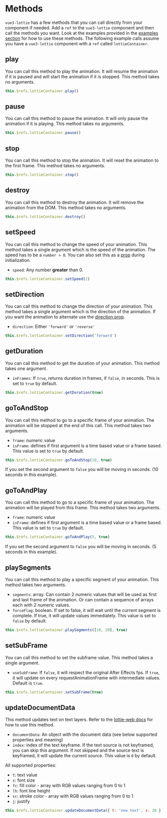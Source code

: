 # Methods

`vue3-lottie` has a few methods that you can call directly from your component if needed. Add a `ref` to the `vue3-lottie` component and then call the methods you want. Look at the examples provided in the [examples section](/examples#custom-controls) for how to use these methods. The following example calls assume you have a `vue3-lottie` component with a `ref` called `lottieContainer`.

## play

You can call this method to play the animation. It will resume the animation if it is paused and will start the animation if it is stopped. This method takes no arguments.

```js
this.$refs.lottieContainer.play()
```

## pause

You can call this method to pause the animation. It will only pause the animation if it is playing. This method takes no arguments.

```js
this.$refs.lottieContainer.pause()
```

## stop

You can call this method to stop the animation. It will reset the animation to the first frame. This method takes no arguments.

```js
this.$refs.lottieContainer.stop()
```

## destroy

You can call this method to destroy the animation. It will remove the animation from the DOM. This method takes no arguments.

```js
this.$refs.lottieContainer.destroy()
```

## setSpeed

You can call this method to change the speed of your animation. This method takes a single argument which is the speed of the animation. The speed has to be a `number > 0`. You can also set this as a [prop](#speed) during initialization.

- `speed`: Any number **greater** than 0.

```js
this.$refs.lottieContainer.setSpeed(2)
```

## setDirection

You can call this method to change the direction of your animation. This method takes a single argument which is the direction of the animation. If you want the animation to alternate use the [direction prop](#direction).

- `direction`: Either `'forward'` or `'reverse'`

```js
this.$refs.lottieContainer.setDirection('forward')
```

## getDuration

You can call this method to get the duration of your animation. This method takes one argument.

- `inFrames`: If `true`, returns duration in frames, if `false`, in seconds. This is set to `true` by default.

```js
this.$refs.lottieContainer.getDuration(true)
```

## goToAndStop

You can call this method to go to a specific frame of your animation. The animation will be stopped at the end of this call. This method takes two arguments.

- `frame`: numeric value
- `isFrame`: defines if first argument is a time based value or a frame based. This value is set to `true` by default.

```js
this.$refs.lottieContainer.goToAndStop(10, true)
```

If you set the second argument to `false` you will be moving in seconds. (10 seconds in this example).

## goToAndPlay

You can call this method to go to a specific frame of your animation. The animation will be played from this frame. This method takes two arguments.

- `frame`: numeric value
- `isFrame`: defines if first argument is a time based value or a frame based. This value is set to `true` by default.

```js
this.$refs.lottieContainer.goToAndPlay(5, true)
```

If you set the second argument to `false` you will be moving in seconds. (5 seconds in this example).

## playSegments

You can call this method to play a specific segment of your animation. This method takes two arguments.

- `segments`: array. Can contain 2 numeric values that will be used as first and last frame of the animation. Or can contain a sequence of arrays each with 2 numeric values.
- `forceFlag`: boolean. If set to false, it will wait until the current segment is complete. If true, it will update values immediately. This value is set to `false` by default.

```js
this.$refs.lottieContainer.playSegments([10, 20], true)
```

## setSubFrame

You can call this method to set the subframe value. This method takes a single argument.

- `useSubFrame`: If `false`, it will respect the original After Effects fps. If `true`, it will update on every requestAnimationFrame with intermediate values. Default is `true`.

```js
this.$refs.lottieContainer.setSubFrame(true)
```

## updateDocumentData

This method updates text on text layers. Refer to the [lottie-web docs](https://github.com/airbnb/lottie-web/wiki/TextLayer.updateDocumentData) for how to use this method.

- `documentData`: An object with the document data (see below supported properties and meaning)
- `index`: index of the text keyframe. If the text source is not keyframed, you can skip this argument. If not skipped and the source text is keyframed, it will update the current source. This value is `0` by default.

All supported properties:

- `t`: text value
- `s`: font size
- `fc`: fill color - array with RGB values ranging from 0 to 1
- `lh`: font line height
- `sc`: stroke color - array with RGB values ranging from 0 to 1
- `j`: justify

```js
this.$refs.lottieContainer.updateDocumentData({ t: 'new text', s: 20 }, 0)
```
